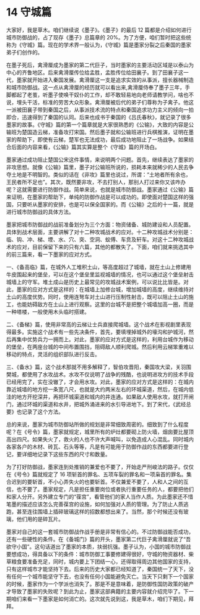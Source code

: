 # 14 守城篇

<MyVideoBoard :bvidArr="['BV1aK411M7xe']" />

大家好，我是草木。咱们继续说《墨子》。《墨子》的最后 12 篇都是介绍如何进行城市防御战的，占了现存《墨子》总篇章的 20%。为了方便，咱们暂时把这些统称为《守城》篇。现在的学术界一般认为，《守城》篇是墨家分裂之后秦国的墨家弟子们创作的。

在墨子死后，禽滑厘成为墨家的第二代巨子，当时墨家的主要活动区域是以泰山为中心的齐鲁地区。后来禽滑厘传位给孟胜，孟胜传位给田襄子。到了田襄子这一代，墨家就开始进入秦国发展。禽滑厘这一支是追求实效的从事派，擅长器械制造和城市防御战。这一点从禽滑厘的经历就可以看出来,禽滑厘侍奉了墨子三年，手脚都起了老茧，听墨子使唤干奴仆的工作，却不敢轻易地向老师请教学问，啥也不说，埋头干活，标准的劳苦大众形象。禽滑厘被后代的弟子们尊称为子禽子。他这一派被田襄子带到秦国之后，从事派技术流的特点和秦国追求功力主义的倾向一拍即合，迅速得到了秦国的认同。后来也成书于秦国的《吕氏春秋》，就记录了很多墨家的故事。《守城》篇的第一个篇章就是大家很熟悉的《公输》，大致的内容是公输班为楚国造云梯，准备攻打宋国。然后墨子就和公输班进行兵棋推演，证明在墨家的帮助下，即使有云梯，楚军也无法成功，最后成功地阻止了一场战争。如果结合后面的内容来看，《公输》篇其实算是整个《守城》篇的开场白。

墨家通过成功阻止楚国公宋这件事情，来说明两个问题。首先，继续表达了墨家的非攻思想。就像《公输》篇里，墨子对公输班所说的，损耗本来就稀少的人民去争夺土地是不明智的。类似的话在《非攻》篇里也说过，所谓：“土地者所有余也，王民者所不足也”。其次，既然要非攻，不去打别人，那别人打过来你又该咋办呢？这就需要进行防御作战。简单来说，也就是城市防御战。墨家通过《公输》篇来证明，在墨家的帮助下，单纯的防御作战是可以成功的。即使面对楚国这样的强国，只要听从墨家的安排，也是可以保全国家的。而《公输》之后的十一篇，就是进行城市防御战的具体方法。

墨家把城市防御战的战前准备划分为三个方面：物资储备、城防建设和人员配置。具体到战术层面，主要讲解了对十二种攻城战术的应对。十二种攻城战术分别是：临、钩、冲、梯、堙、水、穴、突、空洞、蚁傅、车贲及轩车。对这十二种攻城战术的应对，目前保留下来的只有六篇，其他的都散失了。下面，咱们就来挑选其中的前三篇来，看一下墨家的应对方式。

一、《备高临》篇，在城外人工堆积土山，等高度超过了城墙，就在土山上修建用牛皮围起来的堡垒，可以在这个堡垒里监视城墙的情况，也可以通过这个堡垒射击城墙上的守军。堆土成山是历史上最常见的攻城战术案例，可以说比比皆是。对此，墨家的应对方式是这样的：在城墙上加修台城，增加城墙的高度，继续维持对土山的高度优势。同时，使用连弩车对土山进行压制性射击，既可以阻止土山的施工，也能妨碍敌方在土山上进行观察。这里的台城不是把整个城墙加高一圈，而是一种塔楼，一般使用木头临时搭建。

二、《备梯》篇，使用非常高的云梯让士兵直接爬城墙。这个战术在影视剧里表现得最多。实施这个战术有一些先决条件，首先，要填埋掉城外的壕沟和护城河，然后再集中优势兵力一拥而上。对此，墨家的应对方式是这样的，利用台城作为移动的堡垒，在两座台城的中间布置围挡，阻碍敌人顺利爬城。然后利用云梯笨重难以移动的特点，灵活的组织部队进行反击。

三、《备水》篇，这个战术那就不用多解释了，智伯攻晋阳，秦国攻大梁，关羽围樊城，都使用了水攻战术。水攻不仅说明了战争的残酷，也说明进攻方的技术手段已经用完了，实在没辙了，才会用水攻。对此，墨家的应对方式是这样的：在城内靠近城墙的地方挖一条宽八尺，也就是大约两米左右的环城渠道，然后，在城内低洼的地方开挖深井，再把环城渠道和城内的井连通。如果敌人使用水攻，就打开闸门，通过环城的渠道和水井，把城外涌进来的水引导进地下。到了宋代，《武经总要》也记录了这个方法。

总的来说，墨家为城市防御站所做的规划是非常细致周密的。细致到了什么程度呢？在《号令》篇，墨家就规定，城里所有的炉灶都要砌上防火墙，烟囱要比屋顶高出四尺。如果失火了，救火的人也不许大声喊叫，以免造成人心混乱。同时城内各家各户的木材、砖瓦、石头等等，凡是有可能用于防御作战的东西都要进行登记，要详细地记录下这些东西的尺寸和数量。

为了打好防御战，墨家连到处推销的兼爱也不要了，开始走严刑峻法的路子。仅仅在《号令》篇就规定了 16 项斩首的罪名、五项车裂的罪名和一项枭首的罪名。集合迟到的要斩首，不小心弄失火的也要斩首。不仅兼爱不要了，人和人之间的互信，也不要了。墨家规定，凡是担任重要岗位或者执行重要任务的人，都要把他们和家人分开。另外建立专门的“葆宫”，看管他们的家人当作人质。为此墨家还不惜笔墨的描述应该怎么完善葆宫的设施，如何加强对人质的管理。为了防止人质逃跑，甚至连往围墙上插碎玻璃这样的招数都想出来了。当然，那个时候还没有玻璃，他们用的是碎瓦片。

墨家对自己的这一套城市防御战作战手册是非常有信心的。不过防御战能否成功，还有一些硬性的条件。在《备城门》篇的开头，墨家第二代巨子禽滑厘就说了“吾欲守小国”。这句话道出了墨家的本质，扶弱抗强。墨子认为，小国的城市防御战要想成功，得具备以下的条件：城市防御工事要修建得很好，守城的物资器材、柴草粮食要准备充足，同时，城内要上下团结一心，还得取得周边其他国家的支持，只有这样城市才能坚持下去。后来的历史大家都已经知道了，秦国统一了天下，没有任何一个城市能坚守下去，也没有任何小国能避免灭亡。当天下只剩下一个国家的时候，墨家作为一个学派也消失了。那是不是意味着，是防御性国防政策的破产才导致了墨家的失败呢？到此为止，墨家这部典籍的主要内容就介绍完毕了。下一期咱们来看一下墨家是如何消亡的。这次就先说到这，我是草木，咱们下期见，拜拜。
